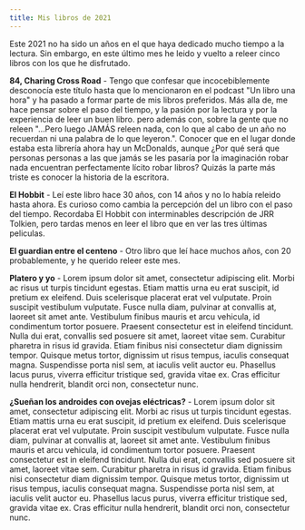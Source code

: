 ```yaml
---
title: Mis libros de 2021
---
```

Este 2021 no ha sido un años en el que haya dedicado mucho tiempo a la lectura. Sin embargo, en este último mes he leido y vuelto a releer cinco libros con los que he disfrutado.

**84, Charing Cross Road** - Tengo que confesar que incocebiblemente desconocía este título hasta que lo mencionaron en el podcast "Un libro una hora" y ha pasado a formar parte de mis libros preferidos. Más alla de, me hace pensar sobre el paso del tiempo, y la pasión por la lectura y por la experiencia de leer un buen libro.  pero además con, sobre la gente que no releen "...Pero luego JAMÁS releen nada, con lo que al cabo de un año no recuerdan ni una palabra de lo que leyeron.". Conocer que en el lugar donde estaba esta librería ahora hay un McDonalds, aunque ¿Por qué será que personas personas a las que jamás se les pasaría por la imaginación robar nada encuentran perfectamente lícito robar libros? Quizás la parte más triste es conocer la historia de la escritora. 

**El Hobbit** - Leí este libro hace 30 años, con 14 años y no lo había releido hasta ahora. Es curioso como cambia la percepción del un libro con el paso del tiempo. Recordaba El Hobbit con interminables descripción de JRR Tolkien, pero tardas menos en leer el libro que en ver las tres últimas peliculas. 

**El guardian entre el centeno** - Otro libro que leí hace muchos años, con 20 probablemente, y he querido releer este mes. 

**Platero y yo** - Lorem ipsum dolor sit amet, consectetur adipiscing elit. Morbi ac risus ut turpis tincidunt egestas. Etiam mattis urna eu erat suscipit, id pretium ex eleifend. Duis scelerisque placerat erat vel vulputate. Proin suscipit vestibulum vulputate. Fusce nulla diam, pulvinar at convallis at, laoreet sit amet ante. Vestibulum finibus mauris et arcu vehicula, id condimentum tortor posuere. Praesent consectetur est in eleifend tincidunt. Nulla dui erat, convallis sed posuere sit amet, laoreet vitae sem. Curabitur pharetra in risus id gravida. Etiam finibus nisi consectetur diam dignissim tempor. Quisque metus tortor, dignissim ut risus tempus, iaculis consequat magna. Suspendisse porta nisl sem, at iaculis velit auctor eu. Phasellus lacus purus, viverra efficitur tristique sed, gravida vitae ex. Cras efficitur nulla hendrerit, blandit orci non, consectetur nunc.

**¿Sueñan los androides con ovejas eléctricas?** - Lorem ipsum dolor sit amet, consectetur adipiscing elit. Morbi ac risus ut turpis tincidunt egestas. Etiam mattis urna eu erat suscipit, id pretium ex eleifend. Duis scelerisque placerat erat vel vulputate. Proin suscipit vestibulum vulputate. Fusce nulla diam, pulvinar at convallis at, laoreet sit amet ante. Vestibulum finibus mauris et arcu vehicula, id condimentum tortor posuere. Praesent consectetur est in eleifend tincidunt. Nulla dui erat, convallis sed posuere sit amet, laoreet vitae sem. Curabitur pharetra in risus id gravida. Etiam finibus nisi consectetur diam dignissim tempor. Quisque metus tortor, dignissim ut risus tempus, iaculis consequat magna. Suspendisse porta nisl sem, at iaculis velit auctor eu. Phasellus lacus purus, viverra efficitur tristique sed, gravida vitae ex. Cras efficitur nulla hendrerit, blandit orci non, consectetur nunc.


